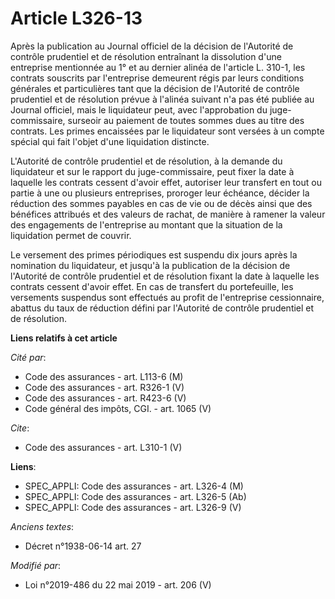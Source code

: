 # Article L326-13

Après la publication au Journal officiel de la décision de l'Autorité de contrôle prudentiel et de résolution entraînant la
dissolution d'une entreprise mentionnée au 1° et au dernier alinéa de l'article L. 310-1, les contrats souscrits par
l'entreprise demeurent régis par leurs conditions générales et particulières tant que la décision de l'Autorité de contrôle
prudentiel et de résolution prévue à l'alinéa suivant n'a pas été publiée au Journal officiel, mais le liquidateur peut, avec
l'approbation du juge-commissaire, surseoir au paiement de toutes sommes dues au titre des contrats. Les primes encaissées
par le liquidateur sont versées à un compte spécial qui fait l'objet d'une liquidation distincte. 

L'Autorité de contrôle prudentiel et de résolution, à la demande du liquidateur et sur le rapport du juge-commissaire, peut
fixer la date à laquelle les contrats cessent d'avoir effet, autoriser leur transfert en tout ou partie à une ou plusieurs
entreprises, proroger leur échéance, décider la réduction des sommes payables en cas de vie ou de décès ainsi que des
bénéfices attribués et des valeurs de rachat, de manière à ramener la valeur des engagements de l'entreprise au montant que
la situation de la liquidation permet de couvrir. 

Le versement des primes périodiques est suspendu dix jours après la nomination du liquidateur, et jusqu'à la publication de
la décision de l'Autorité de contrôle prudentiel et de résolution fixant la date à laquelle les contrats cessent d'avoir
effet. En cas de transfert du portefeuille, les versements suspendus sont effectués au profit de l'entreprise cessionnaire,
abattus du taux de réduction défini par l'Autorité de contrôle prudentiel et de résolution.

**Liens relatifs à cet article**

_Cité par_:

  - Code des assurances - art. L113-6 (M)
  - Code des assurances - art. R326-1 (V)
  - Code des assurances - art. R423-6 (V)
  - Code général des impôts, CGI. - art. 1065 (V)

_Cite_:

  - Code des assurances - art. L310-1 (V)

**Liens**:

  - SPEC_APPLI: Code des assurances - art. L326-4 (M)
  - SPEC_APPLI: Code des assurances - art. L326-5 (Ab)
  - SPEC_APPLI: Code des assurances - art. L326-9 (V)

_Anciens textes_:

  - Décret n°1938-06-14 art. 27

_Modifié par_:

  - Loi n°2019-486 du 22 mai 2019 - art. 206 (V)

